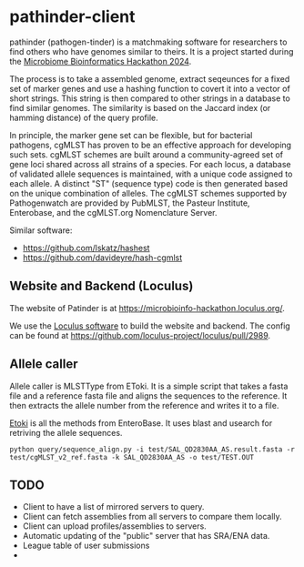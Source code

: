 # pathinder-client

pathinder (pathogen-tinder) is a matchmaking software for researchers to find others who have genomes similar to theirs. It is a project started during the [Microbiome Bioinformatics Hackathon 2024](https://github.com/microbio-hackathon-2024/).

The process is to take a assembled genome, extract seqeunces for a fixed set of marker genes and use a hashing function to covert  it into a vector of short strings. This string is then compared to other strings in a database to find similar genomes. The similarity is based on the Jaccard index (or hamming distance) of the query profile.

In principle, the marker gene set can be flexible, but for bacterial pathogens, cgMLST has proven to be an effective approach for developing such sets. cgMLST schemes are built around a community-agreed set of gene loci shared across all strains of a species. For each locus, a database of validated allele sequences is maintained, with a unique code assigned to each allele. A distinct "ST" (sequence type) code is then generated based on the unique combination of alleles. The cgMLST schemes supported by Pathogenwatch are provided by PubMLST, the Pasteur Institute, Enterobase, and the cgMLST.org Nomenclature Server.

Similar software:

*  https://github.com/lskatz/hashest
*  https://github.com/davideyre/hash-cgmlst 


## Website and Backend (Loculus)

The website of Patinder is at https://microbioinfo-hackathon.loculus.org/.

We use the [Loculus software](https://loculus.org) to build the website and backend. The config can be found at https://github.com/loculus-project/loculus/pull/2989.


## Allele caller 

Allele caller is MLSTType from EToki. It is a simple script that takes a fasta file and a reference fasta file and aligns the sequences to the reference. It then extracts the allele number from the reference and writes it to a file. 

[Etoki](https://github.com/zheminzhou/EToKi) is all the methods from EnteroBase. It uses blast and usearch for retriving the allele  sequences. 

```
python query/sequence_align.py -i test/SAL_QD2830AA_AS.result.fasta -r test/cgMLST_v2_ref.fasta -k SAL_QD2830AA_AS -o test/TEST.OUT
``` 

## TODO

* Client to have a list of mirrored servers to query. 
* Client can fetch assemblies from all servers to compare them locally.
* Client can upload profiles/assemblies to servers.
* Automatic updating of the "public" server that has SRA/ENA data.
* League table of user submissions 
* 